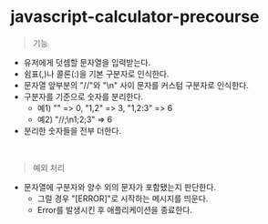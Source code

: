 # javascript-calculator-precourse

> 기능
- 유저에게 덧셈할 문자열을 입력받는다.
- 쉼표(,)나 콜론(:)을 기본 구분자로 인식한다.
- 문자열 앞부분의 "//"와 "\n" 사이 문자를 커스텀 구분자로 인식한다.
- 구분자를 기준으로 숫자를 분리한다.  
    - 예1) "" => 0, "1,2" => 3, "1,2:3" => 6  
    - 예2) "//;\n1;2;3" => 6
- 분리한 숫자들을 전부 더한다.
<br>

> 예외 처리
- 문자열에 구분자와 양수 외의 문자가 포함됐는지 판단한다.
    - 그럴 경우 "[ERROR]"로 시작하는 메시지를 띄운다.
    - Error를 발생시킨 후 애플리케이션을 종료한다.
